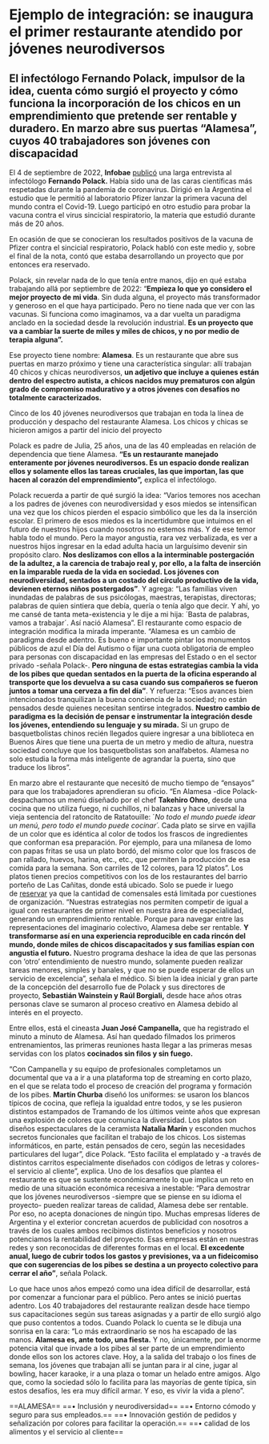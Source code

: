 # Ejemplo de integración: se inaugura el primer restaurante atendido por jóvenes neurodiversos

## El infectólogo Fernando Polack, impulsor de la idea, cuenta cómo surgió el proyecto y cómo funciona la incorporación de los chicos en un emprendimiento que pretende ser rentable y duradero. En marzo abre sus puertas “Alamesa”, cuyos 40 trabajadores son jóvenes con discapacidad
El 4 de septiembre de 2022, **Infobae** [publicó](https://www.infobae.com/salud/2022/09/04/fernando-polack-cuando-lo-conocimos-el-covid-era-un-animal-salvaje-y-ahora-es-una-mascota-hogarena/) una larga entrevista al infectólogo **Fernando Polack.** Había sido una de las caras científicas más respetadas durante la pandemia de coronavirus. Dirigió en la Argentina el estudio que le permitió al laboratorio Pfizer lanzar la primera vacuna del mundo contra el Covid-19. Luego participó en otro estudio para probar la vacuna contra el virus sincicial respiratorio, la materia que estudió durante más de 20 años.

En ocasión de que se conocieran los resultados positivos de la vacuna de Pfizer contra el sincicial respiratorio, Polack habló con este medio y, sobre el final de la nota, contó que estaba desarrollando un proyecto que por entonces era reservado.

Polack, sin revelar nada de lo que tenía entre manos, dijo en qué estaba trabajando allá por septiembre de 2022: “**Empieza lo que yo considero el mejor proyecto de mi vida**. Sin duda alguna, el proyecto más transformador y generoso en el que haya participado. Pero no tiene nada que ver con las vacunas. Si funciona como imaginamos, va a dar vuelta un paradigma anclado en la sociedad desde la revolución industrial. **Es un proyecto que va a cambiar la suerte de miles y miles de chicos, y no por medio de terapia alguna”.**

Ese proyecto tiene nombre: **Alamesa**. Es un restaurante que abre sus puertas en marzo próximo y tiene una característica singular: allí trabajan 40 chicos y chicas neurodiversos, **un adjetivo que incluye a quienes están dentro del espectro autista, a chicos nacidos muy prematuros con algún grado de compromiso madurativo y a otros jóvenes con desafíos no totalmente caracterizados.**

Cinco de los 40 jóvenes neurodiversos que trabajan en toda la línea de producción y despacho del restaurante Alamesa. Los chicos y chicas se hicieron amigos a partir del inicio del proyecto

Polack es padre de Julia, 25 años, una de las 40 empleadas en relación de dependencia que tiene Alamesa. **“Es un restaurante manejado enteramente por jóvenes neurodiversos. Es un espacio donde realizan ellos y solamente ellos las tareas cruciales, las que importan, las que hacen al corazón del emprendimiento”,** explica el infectólogo.

Polack recuerda a partir de qué surgió la idea: “Varios temores nos acechan a los padres de jóvenes con neurodiversidad y esos miedos se intensifican una vez que los chicos pierden el espacio simbólico que les da la inserción escolar. El primero de esos miedos es la incertidumbre que intuimos en el futuro de nuestros hijos cuando nosotros no estemos más. Y de ese temor habla todo el mundo. Pero la mayor angustia, rara vez verbalizada, es ver a nuestros hijos ingresar en la edad adulta hacia un larguísimo devenir sin propósito claro. **Nos deslizamos con ellos a la interminable postergación de la adultez, a la carencia de trabajo real y, por ello, a la falta de inserción en la imparable rueda de la vida en sociedad. Los jóvenes con neurodiversidad, sentados a un costado del círculo productivo de la vida, devienen eternos niños postergados”**. Y agrega: “Las familias viven inundadas de palabras de sus psicólogas, maestras, terapistas, directoras; palabras de quien sintiera que debía, quería o tenía algo que decir. Y ahí, yo me cansé de tanta meta-existencia y le dije a mi hija: ´Basta de palabras, vamos a trabajar´. Así nació Alamesa”.
El restaurante como espacio de integración modifica la mirada imperante. “Alamesa es un cambio de paradigma desde adentro. Es bueno e importante pintar los monumentos públicos de azul el Día del Autismo o fijar una cuota obligatoria de empleo para personas con discapacidad en las empresas del Estado o en el sector privado -señala Polack-. **Pero ninguna de estas estrategias cambia la vida de los pibes que quedan sentados en la puerta de la oficina esperando al transporte que los devuelva a su casa cuando sus compañeros se fueron juntos a tomar una cerveza a fin del día”**. Y refuerza: “Esos avances bien intencionados tranquilizan la buena conciencia de la sociedad; no están pensados desde quienes necesitan sentirse integrados. **Nuestro cambio de paradigma es la decisión de pensar e instrumentar la integración desde los jóvenes, entendiendo su lenguaje y su mirada.** Si un grupo de basquetbolistas chinos recién llegados quiere ingresar a una biblioteca en Buenos Aires que tiene una puerta de un metro y medio de altura, nuestra sociedad concluye que los basquetbolistas son analfabetos. Alamesa no solo estudia la forma más inteligente de agrandar la puerta, sino que traduce los libros”.

En marzo abre el restaurante que necesitó de mucho tiempo de “ensayos” para que los trabajadores aprendieran su oficio. “En Alamesa -dice Polack- despachamos un menú diseñado por el chef **Takehiro Ohno**, desde una cocina que no utiliza fuego, ni cuchillos, ni balanzas y hace universal la vieja sentencia del ratoncito de Ratatouille: ´_No todo el mundo puede idear un menú, pero todo el mundo puede cocinar´._ Cada plato se sirve en vajilla de un color que es idéntica al color de todos los frascos de ingredientes que conforman esa preparación. Por ejemplo, para una milanesa de lomo con papas fritas se usa un plato bordó, del mismo color que los frascos de pan rallado, huevos, harina, etc., etc., que permiten la producción de esa comida para la semana. Son carriles de 12 colores, para 12 platos”.
Los platos tienen precios competitivos con los de los restaurantes del barrio porteño de Las Cañitas, donde está ubicado. Solo se puede ir luego de [reservar](https://alamesaresto.meitre.com/) ya que la cantidad de comensales está limitada por cuestiones de organización.
“Nuestras estrategias nos permiten competir de igual a igual con restaurantes de primer nivel en nuestra área de especialidad, generando un emprendimiento rentable. Porque para navegar entre las representaciones del imaginario colectivo, Alamesa debe ser rentable. **Y transformarse así en una experiencia reproducible en cada rincón del mundo, donde miles de chicos discapacitados y sus familias espían con angustia el futuro.** Nuestro programa deshace la idea de que las personas con ‘otro’ entendimiento de nuestro mundo, solamente pueden realizar tareas menores, simples y banales, y que no se puede esperar de ellos un servicio de excelencia”, señala el médico.
Si bien la idea inicial y gran parte de la concepción del desarrollo fue de Polack y sus directores de proyecto, **Sebastián Wainstein y Raúl Borgiali,** desde hace años otras personas clave se sumaron al proceso creativo en Alamesa debido al interés en el proyecto.

Entre ellos, está el cineasta **Juan José Campanella,** que ha registrado el minuto a minuto de Alamesa. Así han quedado filmados los primeros entrenamientos, las primeras reuniones hasta llegar a las primeras mesas servidas con los platos **cocinados sin filos y sin fuego.**

“Con Campanella y su equipo de profesionales completamos un documental que va a ir a una plataforma top de streaming en corto plazo, en el que se relata todo el proceso de creación del programa y formación de los pibes. **Martín Churba** diseñó los uniformes: se usaron los blancos típicos de cocina, que refleja la igualdad entre todos, y se les pusieron distintos estampados de Tramando de los últimos veinte años que expresan una explosión de colores que comunica la diversidad. Los platos son diseños espectaculares de la ceramista **Natalia Marín** y esconden muchos secretos funcionales que facilitan el trabajo de los chicos. Los sistemas informáticos, en parte, están pensados de cero, según las necesidades particulares del lugar”, dice Polack. “Esto facilita el emplatado y -a través de distintos carritos especialmente diseñados con códigos de letras y colores- el servicio al cliente”, explica.
Uno de los desafíos que plantea el restaurante es que se sustente económicamente lo que implica un reto en medio de una situación económica recesiva a inestable: “Para demostrar que los jóvenes neurodiversos -siempre que se piense en su idioma el proyecto- pueden realizar tareas de calidad, Alamesa debe ser rentable. Por eso, no acepta donaciones de ningún tipo. Muchas empresas líderes de Argentina y el exterior concretan acuerdos de publicidad con nosotros a través de los cuales ambos recibimos distintos beneficios y nosotros potenciamos la rentabilidad del proyecto. Esas empresas están en nuestras redes y son reconocidas de diferentes formas en el local. **El excedente anual, luego de cubrir todos los gastos y previsiones, va a un fideicomiso que con sugerencias de los pibes se destina a un proyecto colectivo para cerrar el año”**, señala Polack.

Lo que hace unos años empezó como una idea difícil de desarrollar, está por comenzar a funcionar para el público. Pero antes se inició puertas adentro. Los 40 trabajadores del restaurante realizan desde hace tiempo sus capacitaciones según sus tareas asignadas y a partir de ello surgió algo que puso contentos a todos. Cuando Polack lo cuenta se le dibuja una sonrisa en la cara: “Lo más extraordinario se nos ha escapado de las manos. **Alamesa es, ante todo, una fiesta.** Y no, únicamente, por la enorme potencia vital que invade a los pibes al ser parte de un emprendimiento donde ellos son los actores clave. Hoy, a la salida del trabajo o los fines de semana, los jóvenes que trabajan allí se juntan para ir al cine, jugar al bowling, hacer karaoke, ir a una plaza o tomar un helado entre amigos. Algo que, como la sociedad sólo lo facilita para las mayorías de gente típica, sin estos desafíos, les era muy difícil armar. Y eso, es vivir la vida a pleno”.

==ALAMESA== 
==• Inclusión y neurodiversidad== 
==• Entorno cómodo y seguro para sus empleados.== 
==• Innovación gestión de pedidos y señalización por colores para facilitar la operación.== 
==• calidad de los alimentos y el servicio al cliente==
